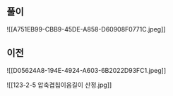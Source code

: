 ## 풀이
![[A751EB99-CBB9-45DE-A858-D60908F0771C.jpeg]]

## 이전

![[D05624A8-194E-4924-A603-6B2022D93FC1.jpeg]]



![[123-2-5 압축겹칩이음길이 산정.jpg]]